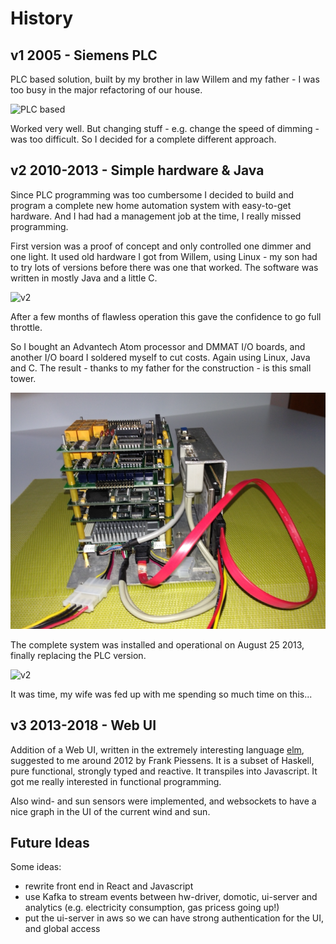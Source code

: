 # History


## v1 2005 - Siemens PLC

PLC based solution, built by my brother in law Willem and my father - I was too busy in the major refactoring of our house. 

![PLC based](./images/domo-v1.png)

Worked very well. But changing stuff - e.g. change the speed of dimming - was too difficult. So I decided for a complete different approach.


## v2 2010-2013 - Simple hardware & Java

Since PLC programming was too cumbersome I decided to build and program a complete new home automation system with easy-to-get hardware. And I had had a management job at the time, I really missed programming.

First version was a proof of concept and only controlled one dimmer and one light. It used old hardware I got from Willem, using Linux - my son had to try lots of versions before there was one that worked. The software was written in mostly Java and a little C.

![v2](images/domo-v2-a.png)

After a few months of flawless operation this gave the confidence to go full throttle.

So I bought an Advantech Atom processor and DMMAT I/O boards, and another I/O board I soldered myself to cut costs. Again using Linux, Java and C. The result - thanks to my father for the construction - is this small tower.

![v2](images/domo-v2-b.png)

The complete system was installed and operational on August 25 2013, finally replacing the PLC version. 

![v2](images/domo-v2-c.png)

It was time, my wife was fed up with me spending so much time on this...


## v3 2013-2018 - Web UI


Addition of a Web UI, written in the extremely interesting language [elm](https://elm-lang.org), suggested to me around 2012 by Frank Piessens. It is a subset of Haskell, pure functional, strongly typed and reactive. It transpiles into Javascript. It got me really interested in functional programming.

Also wind- and sun sensors were implemented, and websockets to have a nice graph in the UI of the current wind and sun.


## Future Ideas

Some ideas:
- rewrite front end in React and Javascript
- use Kafka to stream events between hw-driver, domotic, ui-server and analytics (e.g. electricity consumption, gas pricess going up!)
- put the ui-server in aws so we can have strong authentication for the UI, and global access